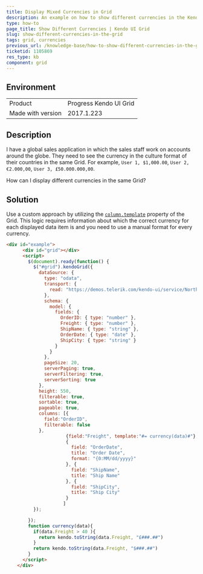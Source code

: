 ```yaml
---
title: Display Mixed Currencies in Grid
description: An example on how to show different currencies in the Kendo UI Grid.
type: how-to
page_title: Show Different Currencies | Kendo UI Grid
slug: show-different-currencies-in-the-grid
tags: grid, currencies
previous_url: /knowledge-base/how-to-show-different-currencies-in-the-grid
ticketid: 1105869
res_type: kb
component: grid
---
```


## Environment

<table>
 <tr>
  <td>Product</td>
  <td>Progress Kendo UI Grid</td>
 </tr>
 <tr>
  <td>Made with version</td>
  <td>2017.1.223</td>
 </tr>
</table>


## Description

I have a global sales application in which the sales staff work on accounts around the globe. They need to see the currency in the culture format of their countries in the same Grid. For example, `User 1, $1,000.00`, `User 2, €2.000,00`, `User 3, £50.000.000,00`.

How can I display different currencies in the same Grid?

## Solution

Use a custom approach by utilizing the [`column.template`](http://docs.telerik.com/kendo-ui/api/javascript/ui/grid/configuration/columns.template) property of the Grid. This logic requires information about which the correct currency for each displayed data item is and you need to use a manual format for every currency.

```html
<div id="example">
      <div id="grid"></div>
      <script>
        $(document).ready(function() {
          $("#grid").kendoGrid({
            dataSource: {
              type: "odata",
              transport: {
                read: "https://demos.telerik.com/kendo-ui/service/Northwind.svc/Orders"
              },
              schema: {
                model: {
                  fields: {
                    OrderID: { type: "number" },
                    Freight: { type: "number" },
                    ShipName: { type: "string" },
                    OrderDate: { type: "date" },
                    ShipCity: { type: "string" }
                  }
                }
              },
              pageSize: 20,
              serverPaging: true,
              serverFiltering: true,
              serverSorting: true
            },
            height: 550,
            filterable: true,
            sortable: true,
            pageable: true,
            columns: [{
              field:"OrderID",
              filterable: false
            },
                      {field:"Freight", template:"#= currency(data)#"},
                      {
                        field: "OrderDate",
                        title: "Order Date",
                        format: "{0:MM/dd/yyyy}"
                      }, {
                        field: "ShipName",
                        title: "Ship Name"
                      }, {
                        field: "ShipCity",
                        title: "Ship City"
                      }
                     ]
          });

        });
        function currency(data){
          if(data.Freight > 40 ){
            return kendo.toString(data.Freight, "£###.##")
          }
          return kendo.toString(data.Freight, "$###.##")
        }
      </script>
    </div>
```

